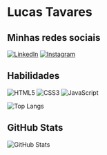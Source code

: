 # Lucas Tavares
## Minhas redes sociais
[![LinkedIn](https://img.shields.io/badge/LinkedIn-272727?style=for-the-badge&logo=linkedin&logoColor=0E76A8)](https://www.linkedin.com/in/luctavares/)
[![Instagram](https://img.shields.io/badge/Instagram-272727?style=for-the-badge&logo=instagram)](https://www.instagram.com/kkkluc/)
## Habilidades 
![HTML5](https://img.shields.io/badge/HTML5-272727?style=for-the-badge&logo=html5)  ![CSS3](https://img.shields.io/badge/CSS3-272727?style=for-the-badge&logo=css3&logoColor=264CE4)  ![JavaScript](https://img.shields.io/badge/JavaScript-272727?style=for-the-badge&logo=javascript)

![Top Langs](https://github-readme-stats-git-masterrstaa-rickstaa.vercel.app/api/top-langs/?username=LucTavares&layout=compact&bg_color=272727&border_color=30A3DC&title_color=fff&text_color=FFF)
## GitHub Stats
![GitHub Stats](https://github-readme-stats.vercel.app/api?username=LucTavares&theme=transparent&bg_color=272727&border_color=30A3DC&show_icons=true&icon_color=fff&title_color=fff&text_color=FFF)
